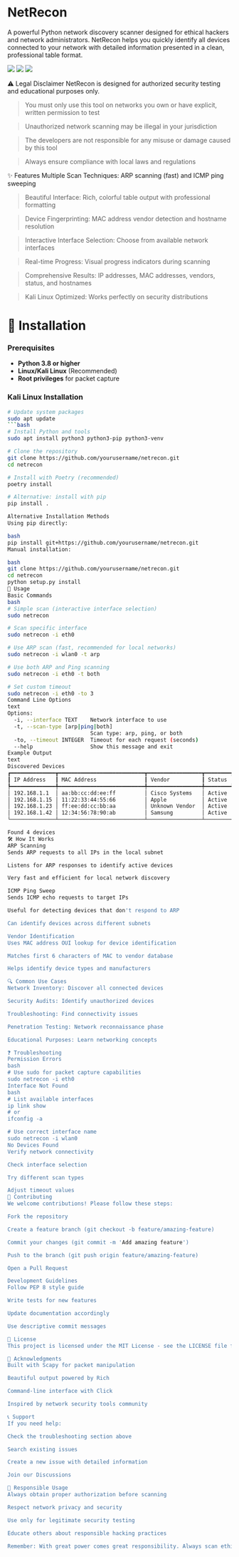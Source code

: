 # NetRecon

<p>A powerful Python network discovery scanner designed for ethical hackers and network administrators. NetRecon helps you quickly identify all devices connected to your network with detailed information presented in a clean, professional table format.</p>

<img src="https://img.shields.io/badge/Network-Scanner-blue">
<img src="https://img.shields.io/badge/Python-3.8%252B-green">
<img src="https://img.shields.io/badge/License-MIT-yellow">
<imhg src="https://img.shields.io/badge/Platform-Linux%2520%257C%2520Kali-brightgreen">

⚠️ Legal Disclaimer
NetRecon is designed for authorized security testing and educational purposes only.

> You must only use this tool on networks you own or have explicit, written permission to test

> Unauthorized network scanning may be illegal in your jurisdiction

> The developers are not responsible for any misuse or damage caused by this tool

> Always ensure compliance with local laws and regulations

✨ Features
Multiple Scan Techniques: ARP scanning (fast) and ICMP ping sweeping

> Beautiful Interface: Rich, colorful table output with professional formatting

> Device Fingerprinting: MAC address vendor detection and hostname resolution

> Interactive Interface Selection: Choose from available network interfaces

> Real-time Progress: Visual progress indicators during scanning

> Comprehensive Results: IP addresses, MAC addresses, vendors, status, and hostnames

> Kali Linux Optimized: Works perfectly on security distributions

# 🚀 Installation

### Prerequisites
- **Python 3.8 or higher**
- **Linux/Kali Linux** (Recommended)
- **Root privileges** for packet capture

### Kali Linux Installation
```bash
# Update system packages
sudo apt update
```bash
# Install Python and tools
sudo apt install python3 python3-pip python3-venv

# Clone the repository
git clone https://github.com/yourusername/netrecon.git
cd netrecon

# Install with Poetry (recommended)
poetry install

# Alternative: install with pip
pip install .

Alternative Installation Methods
Using pip directly:

bash
pip install git+https://github.com/yourusername/netrecon.git
Manual installation:

bash
git clone https://github.com/yourusername/netrecon.git
cd netrecon
python setup.py install
📖 Usage
Basic Commands
bash
# Simple scan (interactive interface selection)
sudo netrecon

# Scan specific interface
sudo netrecon -i eth0

# Use ARP scan (fast, recommended for local networks)
sudo netrecon -i wlan0 -t arp

# Use both ARP and Ping scanning
sudo netrecon -i eth0 -t both

# Set custom timeout
sudo netrecon -i eth0 -to 3
Command Line Options
text
Options:
  -i, --interface TEXT    Network interface to use
  -t, --scan-type [arp|ping|both]
                          Scan type: arp, ping, or both
  -to, --timeout INTEGER  Timeout for each request (seconds)
  --help                  Show this message and exit
Example Output
text
Discovered Devices
┏━━━━━━━━━━━━━━┳━━━━━━━━━━━━━━━━━━━━━━━━━━━┳━━━━━━━━━━━━━━━━━┳━━━━━━━━┳━━━━━━━━━━━━━━━━┓
┃ IP Address   ┃ MAC Address               ┃ Vendor          ┃ Status ┃ Hostname       ┃
┡━━━━━━━━━━━━━━╇━━━━━━━━━━━━━━━━━━━━━━━━━━━╇━━━━━━━━━━━━━━━━━╇━━━━━━━━╇━━━━━━━━━━━━━━━━┩
│ 192.168.1.1  │ aa:bb:cc:dd:ee:ff         │ Cisco Systems   │ Active │ router.local   │
│ 192.168.1.15 │ 11:22:33:44:55:66         │ Apple           │ Active │ macbook-pro    │
│ 192.168.1.23 │ ff:ee:dd:cc:bb:aa         │ Unknown Vendor  │ Active │ Unknown        │
│ 192.168.1.42 │ 12:34:56:78:90:ab         │ Samsung         │ Active │ galaxy-phone   │
└──────────────┴───────────────────────────┴─────────────────┴────────┴────────────────┘

Found 4 devices
🛠️ How It Works
ARP Scanning
Sends ARP requests to all IPs in the local subnet

Listens for ARP responses to identify active devices

Very fast and efficient for local network discovery

ICMP Ping Sweep
Sends ICMP echo requests to target IPs

Useful for detecting devices that don't respond to ARP

Can identify devices across different subnets

Vendor Identification
Uses MAC address OUI lookup for device identification

Matches first 6 characters of MAC to vendor database

Helps identify device types and manufacturers

🔍 Common Use Cases
Network Inventory: Discover all connected devices

Security Audits: Identify unauthorized devices

Troubleshooting: Find connectivity issues

Penetration Testing: Network reconnaissance phase

Educational Purposes: Learn networking concepts

❓ Troubleshooting
Permission Errors
bash
# Use sudo for packet capture capabilities
sudo netrecon -i eth0
Interface Not Found
bash
# List available interfaces
ip link show
# or
ifconfig -a

# Use correct interface name
sudo netrecon -i wlan0
No Devices Found
Verify network connectivity

Check interface selection

Try different scan types

Adjust timeout values
🤝 Contributing
We welcome contributions! Please follow these steps:

Fork the repository

Create a feature branch (git checkout -b feature/amazing-feature)

Commit your changes (git commit -m 'Add amazing feature')

Push to the branch (git push origin feature/amazing-feature)

Open a Pull Request

Development Guidelines
Follow PEP 8 style guide

Write tests for new features

Update documentation accordingly

Use descriptive commit messages

📜 License
This project is licensed under the MIT License - see the LICENSE file for details.

🙏 Acknowledgments
Built with Scapy for packet manipulation

Beautiful output powered by Rich

Command-line interface with Click

Inspired by network security tools community

📞 Support
If you need help:

Check the troubleshooting section above

Search existing issues

Create a new issue with detailed information

Join our Discussions

🚨 Responsible Usage
Always obtain proper authorization before scanning

Respect network privacy and security

Use only for legitimate security testing

Educate others about responsible hacking practices

Remember: With great power comes great responsibility. Always scan ethically!
